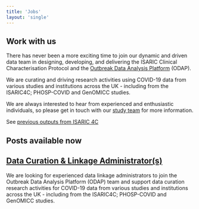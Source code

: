 ```yaml
---
title: 'Jobs'
layout: 'single'
---
```


## Work with us

There has never been a more exciting time to join our dynamic and driven data team in designing, developing, and delivering the ISARIC Clinical Characterisation Protocol and the 
[Outbreak Data Analysis Platform](https://isaric4c.net/analysis-platform/) (ODAP).  

We are curating and driving research activities using COVID-19 data from various studies and institutions across the UK - including from the ISARIC4C; PHOSP-COVID and GenOMICC studies.

We are always interested to hear from experienced and enthusiastic individuals, so please get in touch with our [study team](mailto:isaric4c-samples@roslin.ed.ac.uk) for more information. 

See [previous outputs from ISARIC 4C](/outputs/)


## Posts available now


## [Data Curation & Linkage Administrator(s)](https://elxw.fa.em3.oraclecloud.com/hcmUI/CandidateExperience/en/sites/CX_1001/job/2437)

We are looking for experienced data linkage administrators to join the Outbreak Data Analysis Platform (ODAP) team and support data curation research activities for COVID-19 data from various studies and institutions across the UK - including from the ISARIC4C; PHOSP-COVID and GenOMICC studies.






